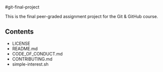 #git-final-project

This is the final peer-graded assignment project for the Git & GitHub course.

## Contents

- LICENSE
- README.md
- CODE_OF_CONDUCT.md
- CONTRIBUTING.md
- simple-interest.sh
